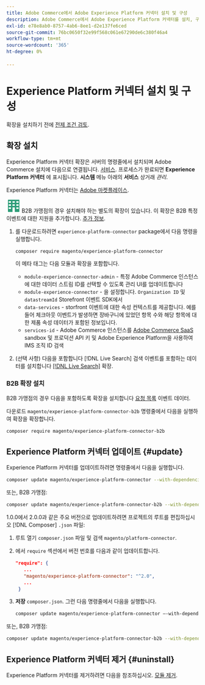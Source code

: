 ```yaml
---
title: Adobe Commerce에서 Adobe Experience Platform 커넥터 설치 및 구성
description: Adobe Commerce에서 Adobe Experience Platform 커넥터를 설치, 구성, 업데이트 및 제거하는 방법을 알아봅니다.
exl-id: e78e8ab0-8757-4ab6-8ee1-d2e137fe6ced
source-git-commit: 76bc0650f32e99f568c061e67290de6c380f46a4
workflow-type: tm+mt
source-wordcount: '365'
ht-degree: 0%

---
```


# Experience Platform 커넥터 설치 및 구성

확장을 설치하기 전에 [전제 조건 검토](overview.md#prereqs).

## 확장 설치

Experience Platform 커넥터 확장은 서버의 명령줄에서 설치되며 Adobe Commerce 설치에 다음으로 연결됩니다. [서비스](../landing/saas.md). 프로세스가 완료되면 **Experience Platform 커넥터** 에 표시됩니다. **시스템** 메뉴 아래의 **서비스** 상거래 _관리_.

Experience Platform 커넥터는 [Adobe 마켓플레이스](https://marketplace.magento.com/magento-experience-platform-connector.html).

![Adobe Commerce용 B2B](../assets/b2b.svg) B2B 가맹점의 경우 설치해야 하는 별도의 확장이 있습니다. 이 확장은 B2B 특정 이벤트에 대한 지원을 추가합니다. [추가 정보](#install-the-b2b-extension).

1. 를 다운로드하려면 `experience-platform-connector` package에서 다음 명령을 실행합니다.

   ```bash
   composer require magento/experience-platform-connector
   ```

   이 메타 태그는 다음 모듈과 확장을 포함합니다.

   * `module-experience-connector-admin` - 특정 Adobe Commerce 인스턴스에 대한 데이터 스트림 ID를 선택할 수 있도록 관리 UI를 업데이트합니다
   * `module-experience-connector` - 을 설정합니다. `Organization ID` 및 `datastreamId` Storefront 이벤트 SDK에서
   * `data-services` - storfront 이벤트에 대한 속성 컨텍스트를 제공합니다. 예를 들어 체크아웃 이벤트가 발생하면 장바구니에 있었던 항목 수와 해당 항목에 대한 제품 속성 데이터가 포함된 정보입니다.
   * `services-id` - Adobe Commerce 인스턴스를 [Adobe Commerce SaaS](../landing/saas.md) sandbox 및 프로덕션 API 키 및 Adobe Experience Platform을 사용하여 IMS 조직 ID 검색

1. (선택 사항) 다음을 포함합니다 [!DNL Live Search] 검색 이벤트를 포함하는 데이터를 설치합니다 [[!DNL Live Search]](../live-search/install.md) 확장.

### B2B 확장 설치

B2B 가맹점의 경우 다음을 포함하도록 확장을 설치합니다 [요청 목록](events.md#b2b-events) 이벤트 데이터.

다운로드 `magento/experience-platform-connector-b2b` 명령줄에서 다음을 실행하여 확장을 확장합니다.

```bash
composer require magento/experience-platform-connector-b2b
```

## Experience Platform 커넥터 업데이트 {#update}

Experience Platform 커넥터를 업데이트하려면 명령줄에서 다음을 실행합니다.

```bash
composer update magento/experience-platform-connector --with-dependencies
```

또는, B2B 가맹점:

```bash
composer update magento/experience-platform-connector-b2b --with-dependencies
```

1.0.0에서 2.0.0과 같은 주요 버전으로 업데이트하려면 프로젝트의 루트를 편집하십시오 [!DNL Composer] `.json` 파일:

1. 루트 열기 `composer.json` 파일 및 검색 `magento/platform-connector`.

1. 에서 `require` 섹션에서 버전 번호를 다음과 같이 업데이트합니다.

   ```json
   "require": {
      ...
      "magento/experience-platform-connector": "^2.0",
      ...
    }
   ```

1. **저장** `composer.json`. 그런 다음 명령줄에서 다음을 실행합니다.

   ```bash
   composer update magento/experience-platform-connector –-with-dependencies
   ```

또는, B2B 가맹점:

```bash
composer update magento/experience-platform-connector-b2b --with-dependencies
```

## Experience Platform 커넥터 제거 {#uninstall}

Experience Platform 커넥터를 제거하려면 다음을 참조하십시오. [모듈 제거](https://experienceleague.adobe.com/docs/commerce-operations/installation-guide/tutorials/uninstall-modules.html).
